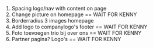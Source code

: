 1. Spacing logo/nav with content on page
2. Change picture on homepage == WAIT FOR KENNY
3. Borderradius 3 images homepage
4. Add logo to companylogo's footer == WAIT FOR KENNY
5. Foto toevoegen trio bij over ons == WAIT FOR KENNY
6. Partner pagina? Logo's == WAIT FOR KENNY
